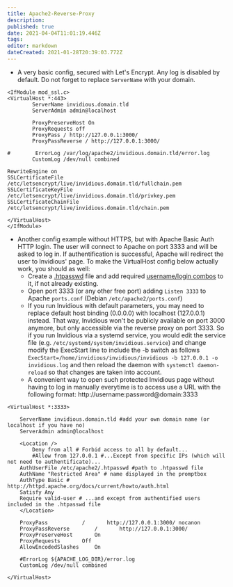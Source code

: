 ```yaml
---
title: Apache2-Reverse-Proxy
description: 
published: true
date: 2021-04-04T11:01:19.446Z
tags: 
editor: markdown
dateCreated: 2021-01-28T20:39:03.772Z
---
```


- A very basic config, secured with Let's Encrypt. Any log is disabled by default. Do not forget to replace `ServerName` with your domain.

```
<IfModule mod_ssl.c>
<VirtualHost *:443>
        ServerName invidious.domain.tld
        ServerAdmin admin@localhost

        ProxyPreserveHost On
        ProxyRequests off
        ProxyPass / http://127.0.0.1:3000/
        ProxyPassReverse / http://127.0.0.1:3000/

#        ErrorLog /var/log/apache2/invidious.domain.tld/error.log
        CustomLog /dev/null combined

RewriteEngine on
SSLCertificateFile /etc/letsencrypt/live/invidious.domain.tld/fullchain.pem
SSLCertificateKeyFile /etc/letsencrypt/live/invidious.domain.tld/privkey.pem
SSLCertificateChainFile /etc/letsencrypt/live/invidious.domain.tld/chain.pem

</VirtualHost>
</IfModule>
```

- Another config example without HTTPS, but with Apache Basic Auth HTTP login. 
The user will connect to Apache on port 3333 and will be asked to log in. If authentification is successful, Apache will redirect the user to Invidious' page.
To make the VirtualHost config below actually work, you should as well:
	- Create a [.htpasswd](http://httpd.apache.org/docs/current/programs/htpasswd.html) file and add required [username/login combos](http://aspirine.org/htpasswd_en.html) to it, if not already existing. 
	- Open port 3333 (or any other free port) adding `Listen 3333` to Apache `ports.conf` (Debian `/etc/apache2/ports.conf`) 
	- If you run Invidious with default parameters, you may need to replace default host binding (0.0.0.0) with localhost (127.0.0.1) instead. That way, Invidious won't be publicly available on port 3000 anymore, but only accessible via the reverse proxy on port 3333. So if you run Invidious via a systemd service, you would edit the service file (e.g. `/etc/systemd/system/invidious.service`) and change modify the ExecStart line to include the -b switch as follows `ExecStart=/home/invidious/invidious/invidious -b 127.0.0.1 -o invidious.log` and then reload the daemon with `systemctl daemon-reload` so that changes are taken into account.
	- A convenient way to open such protected Invidious page without having to log in manually everytime is to access use a URL with the following format: http://username:password@domain:3333   

```
<VirtualHost *:3333>

    ServerName invidious.domain.tld #add your own domain name (or localhost if you have no) 
    ServerAdmin admin@localhost

    <Location />
        Deny from all # Forbid access to all by default...
        #Allow from 127.0.0.1 #...Except from specific IPs (which will not need to authentificate)...
	AuthUserFile /etc/apache2/.htpasswd #path to .htpasswd file
	AuthName "Restricted Area" # name displayed in the promptbox
 	AuthType Basic # http://httpd.apache.org/docs/current/howto/auth.html
	Satisfy Any
	Require valid-user # ...and except from authentified users included in the .htpasswd file
    </Location>

    ProxyPass 			/		http://127.0.0.1:3000/ nocanon
    ProxyPassReverse		/		http://127.0.0.1:3000/
    ProxyPreserveHost		On
    ProxyRequests		Off
    AllowEncodedSlashes		On

    #ErrorLog ${APACHE_LOG_DIR}/error.log
    CustomLog /dev/null combined

</VirtualHost>
```
